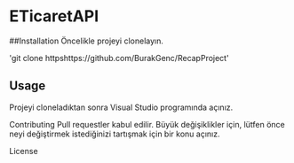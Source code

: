 # ETicaretAPI

##Installation
Öncelikle projeyi clonelayın.

'git clone httpshttps://github.com/BurakGenc/RecapProject'

## Usage
Projeyi cloneladıktan sonra Visual Studio programında açınız.



Contributing
Pull requestler kabul edilir. Büyük değişiklikler için, lütfen önce neyi değiştirmek istediğinizi tartışmak için bir konu açınız.

License
